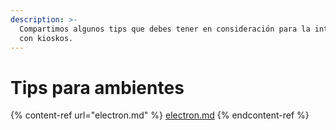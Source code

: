 ```yaml
---
description: >-
  Compartimos algunos tips que debes tener en consideración para la integración
  con kioskos.
---
```


# Tips para ambientes

{% content-ref url="electron.md" %}
[electron.md](electron.md)
{% endcontent-ref %}
